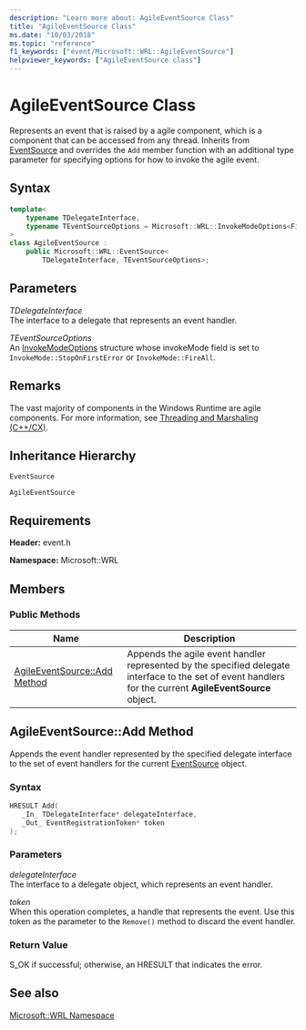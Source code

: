 ```yaml
---
description: "Learn more about: AgileEventSource Class"
title: "AgileEventSource Class"
ms.date: "10/03/2018"
ms.topic: "reference"
f1_keywords: ["event/Microsoft::WRL::AgileEventSource"]
helpviewer_keywords: ["AgileEventSource class"]
---
```

# AgileEventSource Class

Represents an event that is raised by a agile component, which is a component that can be accessed from any thread. Inherits from [EventSource](eventsource-class.md) and overrides the `Add` member function with an additional type parameter for specifying options for how to invoke the agile event.

## Syntax

```cpp
template<
    typename TDelegateInterface,
    typename TEventSourceOptions = Microsoft::WRL::InvokeModeOptions<FireAll>
>
class AgileEventSource :
    public Microsoft::WRL::EventSource<
        TDelegateInterface, TEventSourceOptions>;
```

## Parameters

*TDelegateInterface*<br/>
The interface to a delegate that represents an event handler.

*TEventSourceOptions*<br/>
An [InvokeModeOptions](invokemodeoptions-structure.md) structure whose invokeMode field is set to `InvokeMode::StopOnFirstError` or `InvokeMode::FireAll`.

## Remarks

The vast majority of components in the Windows Runtime are agile components. For more information, see [Threading and Marshaling (C++/CX)](../../cppcx/threading-and-marshaling-c-cx.md).

## Inheritance Hierarchy

`EventSource`

`AgileEventSource`

## Requirements

**Header:** event.h

**Namespace:** Microsoft::WRL

## Members

### Public Methods

|Name|Description|
|----------|-----------------|
|[AgileEventSource::Add Method](#add)|Appends the agile event handler represented by the specified delegate interface to the set of event handlers for the current **AgileEventSource** object.|

## <a name="add"></a> AgileEventSource::Add Method

Appends the event handler represented by the specified delegate interface to the set of event handlers for the current [EventSource](eventsource-class.md) object.

### Syntax

```cpp
HRESULT Add(
   _In_ TDelegateInterface* delegateInterface,
   _Out_ EventRegistrationToken* token
);
```

### Parameters

*delegateInterface*<br/>
The interface to a delegate object, which represents an event handler.

*token*<br/>
When this operation completes, a handle that represents the event. Use this token as the parameter to the `Remove()` method to discard the event handler.

### Return Value

S_OK if successful; otherwise, an HRESULT that indicates the error.

## See also

[Microsoft::WRL Namespace](microsoft-wrl-namespace.md)
